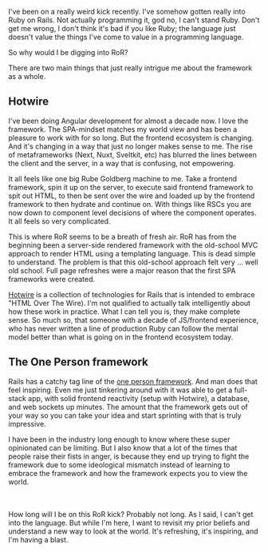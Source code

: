 I've been on a really weird kick recently. I've somehow gotten really into Ruby on Rails. Not actually programming it, god no, I can't stand Ruby. Don't get me wrong, I don't think it's bad if you like Ruby; the language just doesn't value the things I've come to value in a programming language.

So why would I be digging into RoR?

There are two main things that just really intrigue me about the framework as a whole.

## Hotwire

I've been doing Angular development for almost a decade now. I love the framework. The SPA-mindset matches my world view and has been a pleasure to work with for so long. But the frontend ecosystem is changing. And it's changing in a way that just no longer makes sense to me. The rise of metaframeworks (Next, Nuxt, Sveltkit, etc) has blurred the lines between the client and the server, in a way that is confusing, not empowering.

It all feels like one big Rube Goldberg machine to me. Take a frontend framework, spin it up on the server, to execute said frontend framework to spit out HTML, to then be sent over the wire and loaded up by the frontend framework to then hydrate and continue on. With things like RSCs you are now down to component level decisions of where the component operates. It all feels so very complicated.

This is where RoR seems to be a breath of fresh air. RoR has from the beginning been a server-side rendered framework with the old-school MVC approach to render HTML using a templating language. This is dead simple to understand. The problem is that this old-school approach felt very ... well old school. Full page refreshes were a major reason that the first SPA frameworks were created.

[Hotwire](https://hotwired.dev/) is a collection of technologies for Rails that is intended to embrace "HTML Over The Wire). I'm not qualified to actually talk intelligently about how these work in practice. What I can tell you is, they make complete sense. So much so, that someone with a decade of JS/frontend experience, who has never written a line of production Ruby can follow the mental model better than what is going on in the frontend ecosystem today.

## The One Person framework

Rails has a catchy tag line of the [one person framework](https://world.hey.com/dhh/the-one-person-framework-711e6318). And man does that feel inspiring. Even me just tinkering around with it was able to get a full-stack app, with solid frontend reactivity (setup with Hotwire), a database, and web sockets up minutes. The amount that the framework gets out of your way so you can take your idea and start sprinting with that is truly impressive.

I have been in the industry long enough to know where these super opinionated can be limiting. But I also know that a lot of the times that people raise their fists in anger, is because they end up trying to fight the framework due to some ideological mismatch instead of learning to embrace the framework and how the framework expects you to view the world.

<br/>
<br/>
How long will I be on this RoR kick? Probably not long. As I said, I can't get
into the language. But while I'm here, I want to revisit my prior beliefs and 
understand a new way to look at the world. It's refreshing, it's inspiring, and
I'm having a blast.
